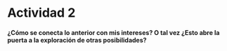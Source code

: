 # Actividad 2 
#### ¿Cómo se conecta lo anterior con mis intereses? O tal vez ¿Esto abre la puerta a la exploración de otras posibilidades?
